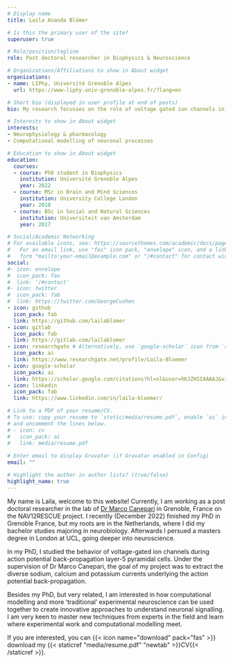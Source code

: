 ```yaml
---
# Display name
title: Laila Ananda Blömer

# Is this the primary user of the site?
superuser: true

# Role/position/tagline
role: Post doctoral researcher in Biophysics & Neuroscience

# Organizations/Affiliations to show in About widget
organizations:
- name: LIPhy, Université Grenoble Alpes
  url: https://www-liphy.univ-grenoble-alpes.fr/?lang=en

# Short bio (displayed in user profile at end of posts)
bio: My research focusses on the role of voltage gated ion channels in the mouse cortex. 

# Interests to show in About widget
interests:
- Neurophysiology & pharmacology
- Computational modelling of neuronal processes

# Education to show in About widget
education:
  courses:
  - course: PhD student in Biophysics
    institution: Université Grenoble Alpes
    year: 2022
  - course: MSc in Brain and Mind Sciences 
    institution: University College London
    year: 2018
  - course: BSc in Social and Natural Sciences
    institution: Universiteit van Amsterdam
    year: 2017

# Social/Academic Networking
# For available icons, see: https://sourcethemes.com/academic/docs/page-builder/#icons
#   For an email link, use "fas" icon pack, "envelope" icon, and a link in the
#   form "mailto:your-email@example.com" or "/#contact" for contact widget.
social:
#- icon: envelope
#  icon_pack: fas
#  link: '/#contact'
#- icon: twitter
#  icon_pack: fab
#  link: https://twitter.com/GeorgeCushen
- icon: github
  icon_pack: fab
  link: https://github.com/lailablomer
- icon: gitlab
  icon_pack: fab
  link: https://gitlab.com/lailablomer
- icon: researchgate # Alternatively, use `google-scholar` icon from `ai` icon pack
  icon_pack: ai
  link: https://www.researchgate.net/profile/Laila-Bloemer
- icon: google-scholar
  icon_pack: ai
  link: https://scholar.google.com/citations?hl=nl&user=hKJZHSIAAAAJ&view_op=list_works&gmla=AJsN-F43Jgdap797jiMIuX-StaMawsI4PreD1AIOPnyhIA6F2aPCiLcL88ZD37nzEwJM2nDzXGndbD7MtzJT_bA2vygtBAySJXRPxbW8PkUH3EFsRrr24iw
- icon: linkedin
  icon_pack: fab
  link: https://www.linkedin.com/in/laila-bloemer/

# Link to a PDF of your resume/CV.
# To use: copy your resume to `static/media/resume.pdf`, enable `ai` icons in `params.toml`, 
# and uncomment the lines below.
# - icon: cv
#   icon_pack: ai
#   link: media/resume.pdf
 
# Enter email to display Gravatar (if Gravatar enabled in Config)
email: ""

# Highlight the author in author lists? (true/false)
highlight_name: true
---
```


My name is Laila, welcome to this website! Currently, I am working as a post doctoral researcher in the lab of [Dr Marco Canepari](https://marco-canepari.wixsite.com/neuron-imaging-team/about_us) in Grenoble, France on the NAV12RESCUE project. I recently (December 2022) finished my PhD in Grenoble France, but my roots are in the Netherlands, where I did my bachelor studies majoring in neurobiology. Afterwards I persued a masters degree in London at UCL, going deeper into neuroscience. 

In my PhD, I studied the behavior of voltage-gated ion channels during action potential back-propagation layer-5 pyramidal cells. Under the supervision of Dr Marco Canepari, the goal of my project was to extract the diverse sodium, calcium and potassium currents underlying the action potential back-propagation.

Besides my PhD, but very related, I am interested in how computational modelling and more ‘traditional’ experimental neuroscience can be used together to create innovative approaches to understand neuronal signalling. I am very keen to master new techniques from experts in the field and learn where experimental work and computational modelling meet. 

If you are interested, you can {{< icon name="download" pack="fas" >}} download my {{< staticref "media/resume.pdf" "newtab" >}}CV{{< /staticref >}}.

